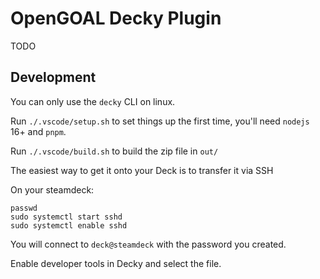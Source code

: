 # OpenGOAL Decky Plugin

TODO

## Development

You can only use the `decky` CLI on linux.

Run `./.vscode/setup.sh` to set things up the first time, you'll need `nodejs` 16+ and `pnpm`.

Run `./.vscode/build.sh` to build the zip file in `out/`

The easiest way to get it onto your Deck is to transfer it via SSH

On your steamdeck:
```
passwd
sudo systemctl start sshd
sudo systemctl enable sshd
```

You will connect to `deck@steamdeck` with the password you created.

Enable developer tools in Decky and select the file.
